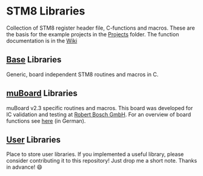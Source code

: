 STM8 Libraries
=================================

Collection of STM8 register header file, C-functions and macros. These are the basis for the example projects in the [Projects](../Projects) folder. The function documentation is in the [Wiki](https://github.com/gicking/STM8_templates/wiki)


[Base](Base) Libraries
----------------------------------
Generic, board independent STM8 routines and macros in C. 


[muBoard](muBoard) Libraries
----------------------------------
muBoard v2.3 specific routines and macros. This board was developed for IC validation and testing at [Robert Bosch GmbH](http://www.bosch.com). For an overview of board functions see [here](https://frosch.piandmore.de//de/pam9/call/public-media/event_media/160611_Vortrag_Interpreter.pdf) (in German).


[User](User) Libraries
----------------------------------
Place to store user libraries. If you implemented a useful library, please consider contributing it to this repository! Just drop me a short note. Thanks in advance! :smile:
